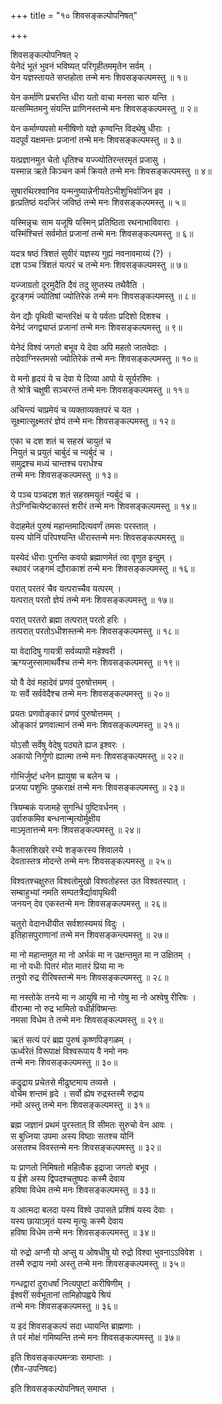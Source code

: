 +++
title = "१० शिवसङ्कल्पोपनिषत्"

+++

शिवसङ्कल्पोपनिषत् २   
येनेदं भूतं भुवनं भविष्यत् परिगृहीतममृतेन सर्वम् ।  
येन यज्ञस्तायते सप्तहोता तन्मे मनः शिवसङ्कल्पमस्तु ॥ १॥

येन कर्माणि प्रचरन्ति धीरा यतो वाचा मनसा चारु यन्ति ।  
यत्सम्मितमनु संयन्ति प्राणिनस्तन्मे मनः शिवसङ्कल्पमस्तु ॥ २॥

येन कर्माण्यपसो मनीषिणो यज्ञे कृण्वन्ति विदथेषु धीराः ।  
यदपूर्वं यक्षमन्तः प्रजानां तन्मे मनः शिवसङ्कल्पमस्तु ॥ ३॥

यत्प्रज्ञानमुत चेतो धृतिश्च यज्ज्योतिरन्तरमृतं प्रजासु ।  
यस्मान्न ऋते किञ्चन कर्म क्रियते तन्मे मनः शिवसङ्कल्पमस्तु ॥ ४॥

सुषारथिरश्वानिव यन्मनुष्यान्नेनीयतेऽभीशुभिर्वाजिन इव ।  
हृत्प्रतिष्ठं यदजिरं जविष्ठं तन्मे मनः शिवसङ्कल्पमस्तु ॥ ५॥

यस्मिन्नृचः साम यजूषि यस्मिन् प्रतिष्ठिता रथनाभाविवाराः ।  
यस्मिंश्चित्तं सर्वमोतं प्रजानां तन्मे मनः शिवसङ्कल्पमस्तु ॥ ६॥

यदत्र षष्ठं त्रिशतं सुवीरं यज्ञस्य गुह्यं नवनावमाय्यं (?) ।  
दश पञ्च त्रिंशतं यत्परं च तन्मे मनः शिवसङ्कल्पमस्तु ॥ ७॥

यज्जाग्रतो दूरमुदैति दैवं तदु सुप्तस्य तथैवैति ।  
दूरङ्गमं ज्योतिषां ज्योतिरेकं तन्मे मनः शिवसङ्कल्पमस्तु ॥ ८॥

येन द्यौः पृथिवी चान्तरिक्षं च ये पर्वताः प्रदिशो दिशश्च ।  
येनेदं जगद्व्याप्तं प्रजानां तन्मे मनः शिवसङ्कल्पमस्तु ॥ ९॥

येनेदं विश्वं जगतो बभूव ये देवा अपि महतो जातवेदाः ।  
तदेवाग्निस्तमसो ज्योतिरेकं तन्मे मनः शिवसङ्कल्पमस्तु ॥ १०॥

ये मनो हृदयं ये च देवा ये दिव्या आपो ये सूर्यरश्मिः ।  
ते श्रोत्रे चक्षुषी सञ्चरन्तं तन्मे मनः शिवसङ्कल्पमस्तु ॥ ११॥

अचिन्त्यं चाप्रमेयं च व्यक्ताव्यक्तपरं च यत ।  
सूक्ष्मात्सूक्ष्मतरं ज्ञेयं तन्मे मनः शिवसङ्कल्पमस्तु ॥ १२॥

एका च दश शतं च सहस्रं चायुतं च  
नियुतं च प्रयुतं चार्बुदं च न्यर्बुदं च ।  
समुद्रश्च मध्यं चान्तश्च परार्धश्च  
तन्मे मनः शिवसङ्कल्पमस्तु ॥ १३॥

ये पञ्च पञ्चदश शतं सहस्रमयुतं न्यर्बुदं च ।  
तेऽग्निचित्येष्टकास्तं शरीरं तन्मे मनः शिवसङ्कल्पमस्तु ॥ १४॥

वेदाहमेतं पुरुषं महान्तमादित्यवर्णं तमसः परस्तात् ।  
यस्य योनिं परिपश्यन्ति धीरास्तन्मे मनः शिवसङ्कल्पमस्तु ॥

यस्येदं धीराः पुनन्ति कवयो ब्रह्माणमेतं त्वा वृणुत इन्दुम् ।  
स्थावरं जङ्गमं द्यौराकाशं तन्मे मनः शिवसङ्कल्पमस्तु ॥ १६॥

परात् परतरं चैव यत्पराच्चैव यत्परम् ।  
यत्परात् परतो ज्ञेयं तन्मे मनः शिवसङ्कल्पमस्तु ॥ १७॥

परात् परतरो ब्रह्मा तत्परात् परतो हरिः ।  
तत्परात् परतोऽधीशस्तन्मे मनः शिवसङ्कल्पमस्तु ॥ १८॥

या वेदादिषु गायत्री सर्वव्यापी महेश्वरी ।  
ऋग्यजुस्सामाथर्वैश्च तन्मे मनः शिवसङ्कल्पमस्तु ॥ १९॥

यो वै देवं महादेवं प्रणवं पुरुषोत्तमम् ।  
यः सर्वे सर्ववेदैश्च तन्मे मनः शिवसङ्कल्पमस्तु ॥ २०॥

प्रयतः प्रणवोङ्कारं प्रणवं पुरुषोत्तमम् ।  
ओङ्कारं प्रणवात्मानं तन्मे मनः शिवसङ्कल्पमस्तु ॥ २१॥

योऽसौ सर्वेषु वेदेषु पठ्यते ह्यज इश्वरः ।  
अकायो निर्गुणो ह्यात्मा तन्मे मनः शिवसङ्कल्पमस्तु ॥ २२॥

गोभिर्जुष्टं धनेन ह्यायुषा च बलेन च ।  
प्रजया पशुभिः पुष्कराक्षं तन्मे मनः शिवसङ्कल्पमस्तु ॥ २३॥

त्रियम्बकं यजामहे सुगन्धिं पुष्टिवर्धनम् ।  
उर्वारुकमिव बन्धनान्मृत्योर्मुक्षीय  
माऽमृतात्तन्मे मनः शिवसङ्कल्पमस्तु ॥ २४॥

कैलासशिखरे रम्ये शङ्करस्य शिवालये ।  
देवतास्तत्र मोदन्ते तन्मे मनः शिवसङ्कल्पमस्तु ॥ २५॥

विश्वतश्चक्षुरुत विश्वतोमुखो विश्वतोहस्त उत विश्वतस्पात् ।  
सम्बाहुभ्यां नमति सम्पतत्रैर्द्यावापृथिवी  
जनयन् देव एकस्तन्मे मनः शिवसङ्कल्पमस्तु ॥ २६॥

चतुरो वेदानधीयीत सर्वशास्यमयं विदुः ।  
इतिहासपुराणानां तन्मे मन शिवसङ्कन्ल्पमस्तु ॥ २७॥

मा नो महान्तमुत मा नो अर्भकं मा न उक्षन्तमुत मा न उक्षितम् ।  
मा नो वधीः पितरं मोत मातरं प्रिया मा नः  
तनुवो रुद्र रीरिषस्तन्मे मनः शिवसङ्कल्पमस्तु ॥ २८॥

मा नस्तोके तनये मा न आयुषि मा नो गोषु मा नो अश्वेषु रीरिषः ।  
वीरान्मा नो रुद्र भामितो वधीर्हविष्मन्तः  
नमसा विधेम ते तन्मे मनः शिवसङ्कल्पमस्तु ॥ २९॥

ऋतं सत्यं परं ब्रह्म पुरुषं कृष्णपिङ्गळम् ।  
ऊर्ध्वरेतं विरूपाक्षं विश्वरूपाय वै नमो नमः  
तन्मे मनः शिवसङ्कल्पमस्तु ॥ ३०॥

कद्रुद्राय प्रचेतसे मीढुष्टमाय तव्यसे ।  
वोचेम शन्तमं हृदे । सर्वो ह्येष रुद्रस्तस्मै रुद्राय  
नमो अस्तु तन्मे मनः शिवसङ्कल्पमस्तु ॥ ३१॥

ब्रह्म जज्ञानं प्रथमं पुरस्तात् वि सीमतः सुरुचो वेन आवः ।  
स बुध्निया उपमा अस्य विष्ठाः सतश्च योनिं  
असतश्च विवस्तन्मे मनः शिवसङ्कल्पमस्तु ॥ ३२॥

यः प्राणतो निमिषतो महित्वैक इद्राजा जगतो बभूव ।  
य ईशे अस्य द्विपदश्चतुष्पदः कस्मै देवाय  
हविषा विधेम तन्मे मनः शिवसङ्कल्पमस्तु ॥ ३३॥

य आत्मदा बलदा यस्य विश्वे उपासते प्रशिषं यस्य देवाः ।  
यस्य छायाऽमृतं यस्य मृत्युः कस्मै देवाय  
हविषा विधेम तन्मे मनः शिवसङ्कल्पमस्तु ॥ ३४॥

यो रुद्रो अग्नौ यो अप्सु य ओषधीषु यो रुद्रो विश्वा भुवनाऽऽविवेश ।  
तस्मै रुद्राय नमो अस्तु तन्मे मनः शिवसङ्कल्पमस्तु ॥ ३५॥

गन्धद्वारां दुराधर्षां नित्यपुष्टां करीषिणीम् ।  
ईश्वरीं सर्वभूतानां तामिहोपह्वये श्रियं  
तन्मे मनः शिवसङ्कल्पमस्तु ॥ ३६॥

य इदं शिवसङ्कल्पं सदा ध्यायन्ति ब्राह्मणाः ।  
ते परं मोक्षं गमिष्यन्ति तन्मे मनः शिवसङ्कल्पमस्तु ॥ ३७॥

इति शिवसङ्कल्पमन्त्राः समाप्ताः ।  
(शैव-उपनिषदः)

इति शिवसङ्कल्पोपनिषत् समाप्त ।  
  
  
